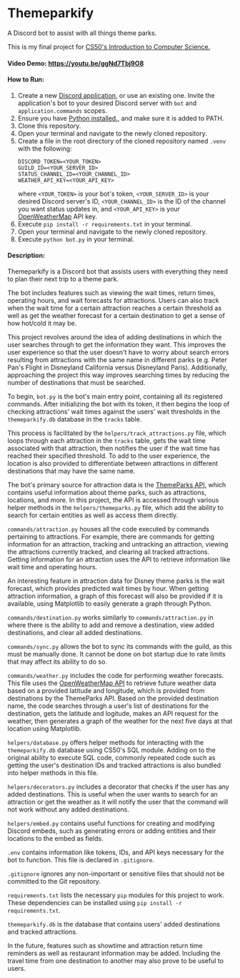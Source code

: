# Themeparkify
A Discord bot to assist with all things theme parks.

This is my final project for [CS50's Introduction to Computer Science.](https://cs50.harvard.edu/x)
#### Video Demo: https://youtu.be/ggNd7Tbj9O8
#### How to Run:
1. Create a new [Discord application](https://discord.com/developers/applications), or use an existing one. Invite the application's bot to your desired Discord server with `bot` and `application.commands` scopes.
2. Ensure you have [Python installed.](https://www.python.org/downloads/), and make sure it is added to PATH.
3. Clone this repository.
4. Open your terminal and navigate to the newly cloned repository.
4. Create a file in the root directory of the cloned repository named `.venv` with the following:
    ```
    DISCORD_TOKEN=<YOUR_TOKEN>
    GUILD_ID=<YOUR_SERVER_ID>
    STATUS_CHANNEL_ID=<YOUR_CHANNEL_ID>
    WEATHER_API_KEY=<YOUR_API_KEY>
    ```
    where `<YOUR_TOKEN>` is your bot's token, `<YOUR_SERVER_ID>` is your desired Discord server's ID, `<YOUR_CHANNEL_ID>` is the ID of the channel you want status updates in, and `<YOUR_API_KEY>` is your [OpenWeatherMap](https://openweathermap.org/api) API key.
5. Execute `pip install -r requirements.txt` in your terminal.
6. Open your terminal and navigate to the newly cloned repository.
7. Execute `python bot.py` in your terminal.

#### Description:
Themeparkify is a Discord bot that assists users with everything they need to plan their next trip to a theme park.

The bot includes features such as viewing the wait times, return times, operating hours, and wait forecasts for attractions. Users can also track when the wait time for a certain attraction reaches a certain threshold as well as get the weather forecast for a certain destination to get a sense of how hot/cold it may be.

This project revolves around the idea of adding destinations in which the user searches through to get the information they want. This improves the user experience so that the user doesn't have to worry about search errors resulting from attractions with the same name in different parks (e.g. Peter Pan's Flight in Disneyland California versus Disneyland Paris). Additionally, approaching the project this way improves searching times by reducing the number of destinations that must be searched.

To begin, `bot.py` is the bot's main entry point, containing all its registered commands. After initializing the bot with its token, it then begins the loop of checking attractions' wait times against the users' wait thresholds in the `themeparkify.db` database in the `tracks` table.

This process is facilitated by the `helpers/track_attractions.py` file, which loops through each attraction in the `tracks` table, gets the wait time associated with that attraction, then notifies the user if the wait time has reached their specified threshold. To add to the user experience, the location is also provided to differentiate between attractions in different destinations that may have the same name.

The bot's primary source for attraction data is the [ThemeParks API](https://themeparks.wiki/), which contains useful information about theme parks, such as attractions, locations, and more. In this project, the API is accessed through various helper methods in the `helpers/themeparks.py` file, which add the ability to search for certain entities as well as access them directly.

`commands/attraction.py` houses all the code executed by commands pertaining to attractions. For example, there are commands for getting information for an attraction, tracking and untracking an attraction, viewing the attractions currently tracked, and clearing all tracked attractions. Getting information for an attraction uses the API to retrieve information like wait time and operating hours.

An interesting feature in attraction data for Disney theme parks is the wait forecast, which provides predicted wait times by hour. When getting attraction information, a graph of this forecast will also be provided if it is available, using Matplotlib to easily generate a graph through Python.

`commands/destination.py` works similarly to `commands/attraction.py` in where there is the ability to add and remove a destination, view added destinations, and clear all added destinations.

`commands/sync.py` allows the bot to sync its commands with the guild, as this must be manually done. It cannot be done on bot startup due to rate limits that may affect its ability to do so.

`commands/weather.py` includes the code for performing weather forecasts. This file uses the [OpenWeatherMap API](https://openweathermap.org/api) to retrieve future weather data based on a provided latitude and longitude, which is provided from destinations by the ThemeParks API. Based on the provided destination name, the code searches through a user's list of destinations for the destination, gets the latitude and logitude, makes an API request for the weather, then generates a graph of the weather for the next five days at that location using Matplotlib.

`helpers/database.py` offers helper methods for interacting with the `themeparkify.db` database using CS50's SQL module. Adding on to the original ability to execute SQL code, commonly repeated code such as getting the user's destination IDs and tracked attractions is also bundled into helper methods in this file.

`helpers/decorators.py` includes a decorator that checks if the user has any added destinations. This is useful when the user wants to search for an attraction or get the weather as it will notify the user that the command will not work without any added destinations.

`helpers/embed.py` contains useful functions for creating and modifying Discord embeds, such as generating errors or adding entities and their locations to the embed as fields.

`.env` contains information like tokens, IDs, and API keys necessary for the bot to function. This file is declared in `.gitignore`.

`.gitignore` ignores any non-important or sensitive files that should not be committed to the Git repository.

`requirements.txt` lists the necessary `pip` modules for this project to work. These dependencies can be installed using `pip install -r requirements.txt`.

`themeparkify.db` is the database that contains users' added destinations and tracked attractions.

In the future, features such as showtime and attraction return time reminders as well as restaurant information may be added. Including the travel time from one destination to another may also prove to be useful to users.
